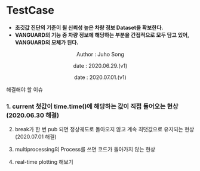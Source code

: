 # TestCase

* __초깃값 진단의 기준이 될 신뢰성 높은 차량 정보 Dataset을 확보한다.__
* __VANGUARD의 기능 중 차량 정보에 해당하는 부분을 간접적으로 모두 담고 있어, VANGUARD의 모체가 된다.__

<p align="center">Author : Juho Song</p>
<p align="center">date : 2020.06.29.(v1)</p>
<p align="center">date : 2020.07.01.(v1)</p>

해결해야 할 이슈

### 1. current 첫값이 time.time()에 해당하는 값이 직접 들어오는 현상 (2020.06.30 해결)

2. break가 한 번 pub 되면 정상궤도로 돌아오지 않고 계속 최댓값으로 유지되는 현상 (2020.07.01 해결)

3. multiprocessing의 Process를 쓰면 코드가 돌아가지 않는 현상

4. real-time plotting 해보기

